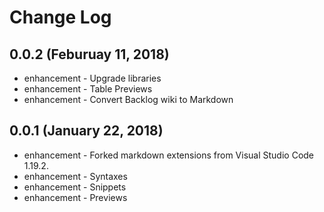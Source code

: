 # Change Log

## 0.0.2 (Feburuay 11, 2018)
* enhancement - Upgrade libraries
* enhancement - Table Previews
* enhancement - Convert Backlog wiki to Markdown

## 0.0.1 (January 22, 2018)
* enhancement - Forked markdown extensions from Visual Studio Code 1.19.2.
* enhancement - Syntaxes
* enhancement - Snippets
* enhancement - Previews
